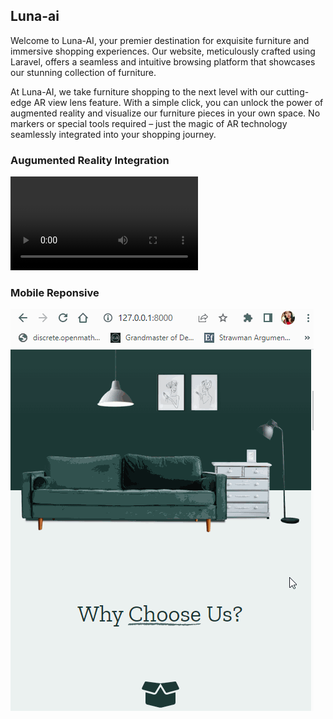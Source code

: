 ## Luna-ai

Welcome to Luna-AI, your premier destination for exquisite furniture and immersive shopping experiences. Our website, meticulously crafted using Laravel, offers a seamless and intuitive browsing platform that showcases our stunning collection of furniture.

At Luna-AI, we take furniture shopping to the next level with our cutting-edge AR view lens feature. With a simple click, you can unlock the power of augmented reality and visualize our furniture pieces in your own space. No markers or special tools required – just the magic of AR technology seamlessly integrated into your shopping journey.

### Augumented Reality Integration
![git](./gif/ar.mp4)

### Mobile Reponsive
![git](./gif/mobile-responsive.gif)
